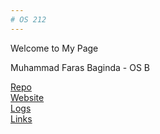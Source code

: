 ```yaml
---
# OS 212
---
```

Welcome to My Page

Muhammad Faras Baginda - OS B

[Repo](https://github.com/muhammadfarasbaginda/os212)<br>
[Website](https://muhammadfarasbaginda.github.io/os212/)<br> 
[Logs](https://muhammadfarasbaginda.github.io/os212/TXT/mylog.txt)<br>
[Links](https://muhammadfarasbaginda.github.io/os212/LINKS/)
